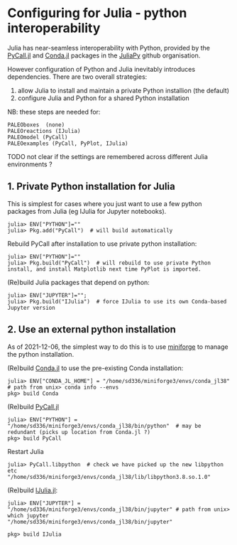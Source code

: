 # Configuring for Julia - python interoperability

Julia has near-seamless interoperability with Python, provided by the [PyCall.jl](https://github.com/JuliaPy/PyCall.jl) and [Conda.jl](https://github.com/JuliaPy/Conda.jl) packages in the [JuliaPy](https://github.com/JuliaPy) github organisation.

However configuration of Python and Julia inevitably introduces dependencies.  There are two overall strategies:
1. allow Julia to install and maintain a private Python installion (the default)
2. configure Julia and Python for a shared Python installation

NB: these steps are needed for:

    PALEOboxes  (none)
    PALEOreactions (IJulia)
    PALEOmodel (PyCall)
    PALEOexamples (PyCall, PyPlot, IJulia)

TODO not clear if the settings are remembered across different Julia environments ?


## 1. Private Python installation for Julia
This is simplest for cases where you just want to use a few python packages from Julia (eg IJulia for Jupyter notebooks).

    julia> ENV["PYTHON"]="" 
    julia> Pkg.add("PyCall")  # will build automatically

Rebuild PyCall after installation to use private python installation:

    julia> ENV["PYTHON"]="" 
    julia> Pkg.build("PyCall")  # will rebuild to use private Python install, and install Matplotlib next time PyPlot is imported.

(Re)build Julia packages that depend on python:

    julia> ENV["JUPYTER"]="";
    julia> Pkg.build("IJulia")  # force IJulia to use its own Conda-based Jupyter version


## 2. Use an external python installation
As of 2021-12-06, the simplest way to do this is to use [miniforge](https://github.com/conda-forge/miniforge) to manage the python installation.

(Re)build [Conda.jl](https://github.com/JuliaPy/Conda.jl) to use the pre-existing Conda installation: 

    julia> ENV["CONDA_JL_HOME"] = "/home/sd336/miniforge3/envs/conda_jl38"  # path from unix> conda info --envs
    pkg> build Conda

(Re)build [PyCall.jl](https://github.com/JuliaPy/PyCall.jl)

    julia> ENV["PYTHON"] = "/home/sd336/miniforge3/envs/conda_jl38/bin/python"  # may be redundant (picks up location from Conda.jl ?)
    pkg> build PyCall

Restart Julia

    julia> PyCall.libpython  # check we have picked up the new libpython etc
    "/home/sd336/miniforge3/envs/conda_jl38/lib/libpython3.8.so.1.0"

(Re)build [IJulia.jl](https://github.com/JuliaLang/IJulia.jl):

    julia> ENV["JUPYTER"] = "/home/sd336/miniforge3/envs/conda_jl38/bin/jupyter" # path from unix> which jupyter
    "/home/sd336/miniforge3/envs/conda_jl38/bin/jupyter"

    pkg> build IJulia
